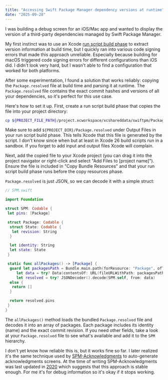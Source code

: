 ```yaml
---
title: "Accessing Swift Package Manager dependency versions at runtime"
date: "2025-09-28"
---
```


I was building a debug screen for an iOS/Mac app and wanted to display the version of a third-party dependencies managed by Swift Package Manager.

My first instinct was to use an Xcode [run script build phase](https://developer.apple.com/documentation/xcode/running-custom-scripts-during-a-build) to extract version information at build time, but I quickly ran into various code signing errors that made this approach unreliable. Especially because building for macOS triggered code signing errors for different configurations than iOS did. I didn't look very hard, but I wasn't able to find a configuration that worked for both platforms.

After some experimentation, I found a solution that works reliably: copying the `Package.resolved` file at build time and parsing it at runtime. The `Package.resolved` file contains the exact commit hashes and versions of all your dependencies, so it's perfect for this use case.

Here's how to set it up. First, create a run script build phase that copies the file into your project directory:

```sh
cp ${PROJECT_FILE_PATH}/project.xcworkspace/xcshareddata/swiftpm/Package.resolved ${PROJECT_DIR}/Package.resolved
```

Make sure to add `${PROJECT_DIR}/Package.resolved` under Output Files in your run script build phase. This tells Xcode that this file is generated by the script. I don't know since when but at least in Xcode 26 build scripts run in a sandbox. If you forget to add input and output files Xcode will complain.

Next, add the copied file to your Xcode project (you can drag it into the project navigator or right-click and select "Add Files to [project name]"). Ensure the file is included in "Copy Bundle Resources" and that your run script build phase runs before the copy resources phase.

`Package.resolved` is just JSON, so we can decode it with a simple struct:

```swift
// SPM.swift

import Foundation

struct SPM: Codable {
 let pins: [Package]

 struct Package: Codable {
  struct State: Codable {
   let revision: String
  }

  let identity: String
  let state: State
 }

 static func allPackages() -> [Package] {
  guard let packagesPath = Bundle.main.path(forResource: "Package", ofType: "resolved"),
     let data = try? Data(contentsOf: URL(fileURLWithPath: packagesPath)) ,
     let resolved = try? JSONDecoder().decode(SPM.self, from: data)
  else {
   return []
  }

  return resolved.pins
 }
}
```

The `allPackages()` method loads the bundled `Package.resolved` file and decodes it into an array of packages. Each package includes its identity (name) and the exact commit revision. If you need other fields, take a look at your `Package.resolved` file to see what's available and add it to the `SPM` hierarchy.

I don't yet know how reliable this is, but it works fine so far. I later realized it's the same technique used by [SPM-Acknowledgments](https://github.com/timroesner/SPM-Acknowledgments) to auto-generate acknowledgments screens. At the time of writing SPM-Acknowledgments was last updated in [2020](https://github.com/timroesner/SPM-Acknowledgments/commit/d3270700873c063d8a6bc244cfe7bab0d18533f6) which suggests that this approach is stable enough. For me it's for debug information so it's okay if it stops working.
